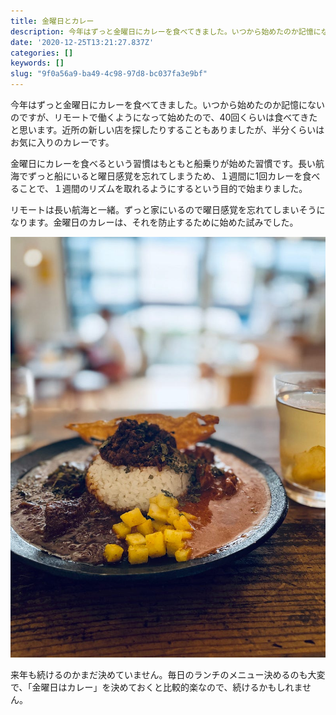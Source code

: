 ```yaml
---
title: 金曜日とカレー
description: 今年はずっと金曜日にカレーを食べてきました。いつから始めたのか記憶にないのですが、リモートで働くようになって始めたので、40回くらいは食べてきたと思います。近所の新しい店を探したりすることもありましたが、半分くらいはお気に入りのカレーです。
date: '2020-12-25T13:21:27.837Z'
categories: []
keywords: []
slug: "9f0a56a9-ba49-4c98-97d8-bc037fa3e9bf"
---
```

今年はずっと金曜日にカレーを食べてきました。いつから始めたのか記憶にないのですが、リモートで働くようになって始めたので、40回くらいは食べてきたと思います。近所の新しい店を探したりすることもありましたが、半分くらいはお気に入りのカレーです。

金曜日にカレーを食べるという習慣はもともと船乗りが始めた習慣です。長い航海でずっと船にいると曜日感覚を忘れてしまうため、１週間に1回カレーを食べることで、１週間のリズムを取れるようにするという目的で始まりました。

リモートは長い航海と一緒。ずっと家にいるので曜日感覚を忘れてしまいそうになります。金曜日のカレーは、それを防止するために始めた試みでした。

![](1__TtAg1NjJPCl6cdv61PjS1w.jpeg)

来年も続けるのかまだ決めていません。毎日のランチのメニュー決めるのも大変で、「金曜日はカレー」を決めておくと比較的楽なので、続けるかもしれません。